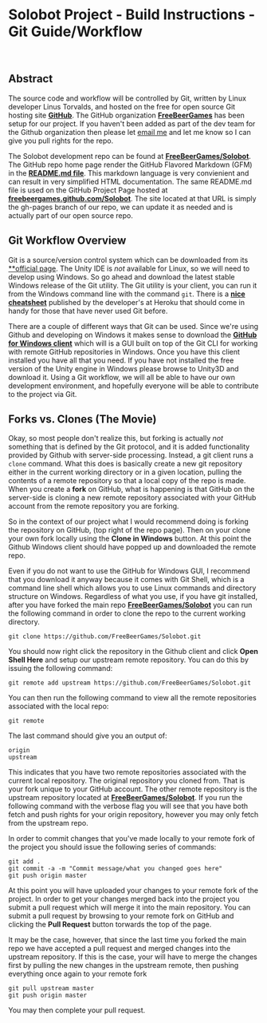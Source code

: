 # Solobot Project - Build Instructions - Git Guide/Workflow
<br />

## Abstract

The source code and workflow will be controlled by Git, written by Linux 
developer Linus Torvalds, and hosted on the free for open source Git hosting 
site [**GitHub**][1]. The GitHub organization [**FreeBeerGames**][2] has been
setup for our project. If you haven't been added as part of the dev team for 
the Github organization then please let [email me](cmg0030@auburn.edu) and let
me know so I can give you pull rights for the repo.

The Solobot development repo can be found at [**FreeBeerGames/Solobot**][3]. 
The GitHub repo home page render the GitHub Flavored Markdown (GFM) in the 
[**README.md file**][4]. This markdown language is very convienient and can
result in very simplified HTML documentation. The same README.md file is used
on the GitHub Project Page hosted at 
[**freebeergames.github.com/Solobot**][5]. The site located at that URL is
simply the gh-pages branch of our repo, we can update it as needed and is
actually part of our open source repo.

## Git Workflow Overview

Git is a source/version control system which can be downloaded from its
[**official page][6]. The Unity IDE is *not* available for Linux, so we will
need to develop using Windows. So go ahead and download the latest stable
Windows release of the Git utility. The Git utility is your client, you can
run it from the Windows command line with the command `git`. There is a
[**nice cheatsheet**][7] published by the developer's at Heroku that should
come in handy for those that have never used Git before.

There are a couple of different ways that Git can be used. Since we're using
Github and developing on Windows it makes sense to download the 
[**GitHub for Windows client**][8] which will is a GUI built on top of the Git
CLI for working with remote GitHub repositories in Windows. Once you have this
client installed you have all that you need. If you have not installed the
free version of the Unity engine in Windows please browse to Unity3D and
download it. Using a Git workflow, we will all be able to have our own
development environment, and hopefully everyone will be able to contribute to
the project via Git.

## Forks vs. Clones (The Movie)

Okay, so most people don't realize this, but forking is actually *not* 
something that is defined by the Git protocol, and it is added functionality
provided by Github with server-side processing. Instead, a git client
runs a `clone` command. What this does is basically create a new git repository
either in the current working directory or in a given location, pulling
the contents of a remote repository so that a local copy of the repo is made.
When you create a **fork** on GitHub, what is happening is that GitHub on the
server-side is cloning a new remote repository associated with your GitHub
account from the remote repository you are forking.

So in the context of our project what I would recommend doing is forking the
repository on GitHub, (top right of the repo page). Then on your clone your
own fork locally using the **Clone in Windows** button. At this point the
Github Windows client should have popped up and downloaded the remote repo.

Even if you do not want to use the GitHub for Windows GUI, I recommend that
you download it anyway because it comes with Git Shell, which is a command
line shell which allows you to use Linux commands and directory structure
on Windows. Regardless of what you use, if you have git installed, after
you have forked the main repo [**FreeBeerGames/Solobot**][3] you can run
the following command in order to clone the repo to the current working
directory.

    git clone https://github.com/FreeBeerGames/Solobot.git

You should now right click the repository in the Github client and click
**Open Shell Here** and setup our upstream remote repository. You can
do this by issuing the following command:

    git remote add upstream https://github.com/FreeBeerGames/Solobot.git
	
You can then run the following command to view all the remote repositories
associated with the local repo:

    git remote

The last command should give you an output of:

    origin
	upstream

This indicates that you have two remote repositories associated with the
current local repository. The original repository you cloned from. That is
your fork unique to your GitHub account. The other remote repository is the
upstream repository located at [**FreeBeerGames/Solobot**][3]. If you run the
following command with the verbose flag you will see that you have both
fetch and push rights for your origin repository, however you may only fetch
from the upstream repo.

In order to commit changes that you've made locally to your remote fork of the
project you should issue the following series of commands:

    git add .
	git commit -a -m "Commit message/what you changed goes here"
	git push origin master

At this point you will have uploaded your changes to your remote fork of the
project. In order to get your changes merged back into the project you
submit a pull request which will merge it into the main repository. You can
submit a pull request by browsing to your remote fork on GitHub and clicking
the **Pull Request** button torwards the top of the page.

It may be the case, however, that since the last time you forked the main repo
we have accepted a pull request and merged changes into the upstream
repository. If this is the case, your will have to merge the changes first by
pulling the new changes in the upstream remote, then pushing everything once
again to your remote fork

    git pull upstream master
	git push origin master
	
You may then complete your pull request.
	
[1]: http://github.com/
[2]: http://github.com/FreeBeerGames/
[3]: http://github.com/FreeBeerGames/Solobot/
[4]: https://raw.github.com/FreeBeerGames/Solobot/master/README.md
[5]: http://freebeergames.github.com/Solobot/
[6]: http://git-scm.com/
[7]: https://na1.salesforce.com/help/doc/en/salesforce_git_developer_cheatsheet.pdf
[8]: http://windows.github.com/
[9]: http://unity3d.com/